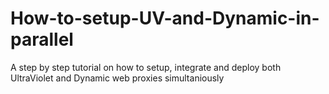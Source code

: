 # How-to-setup-UV-and-Dynamic-in-parallel
 A step by step tutorial on how to setup, integrate and deploy both UltraViolet and Dynamic web proxies simultaniously
